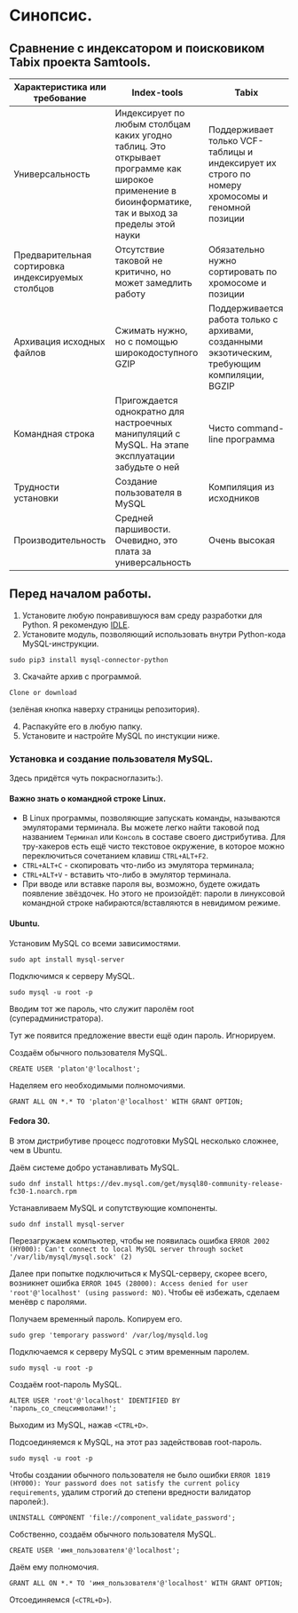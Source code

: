 # Синопсис.
## Сравнение с индексатором и поисковиком Tabix проекта Samtools.
| Характеристика или требование | Index-tools | Tabix |
| -------------- | ----------- | ----- |
| Универсальность | Индексирует по любым столбцам каких угодно таблиц. Это открывает программе как широкое применение в биоинформатике, так и выход за пределы этой науки | Поддерживает только VCF-таблицы и индексирует их строго по номеру хромосомы и геномной позиции |
| Предварительная сортировка индексируемых столбцов | Отсутствие таковой не критично, но может замедлить работу | Обязательно нужно сортировать по хромосоме и позиции |
| Архивация исходных файлов | Сжимать нужно, но с помощью широкодоступного GZIP | Поддерживается работа только с архивами, созданными экзотическим, требующим компиляции, BGZIP |
| Командная строка | Пригождается однократно для настроечных манипуляций с MySQL. На этапе эксплуатации забудьте о ней | Чисто command-line программа |
| Трудности установки | Создание пользователя в MySQL | Компиляция из исходников |
| Производительность | Средней паршивости. Очевидно, это плата за универсальность | Очень высокая |

## Перед началом работы.
1. Установите любую понравившуюся вам среду разработки для Python. Я рекомендую [IDLE](https://github.com/PlatonB/bioinformatic-python-scripts#установка-среды-разработки).
2. Установите модуль, позволяющий использовать внутри Python-кода MySQL-инструкции.
```
sudo pip3 install mysql-connector-python
```

3. Скачайте архив с программой.
```
Clone or download
```
(зелёная кнопка наверху страницы репозитория).

4. Распакуйте его в любую папку.
5. Установите и настройте MySQL по инстукции ниже.

### Установка и создание пользователя MySQL.
Здесь придётся чуть покрасноглазить:).

#### Важно знать о командной строке Linux.
- В Linux программы, позволяющие запускать команды, называются эмуляторами терминала. Вы можете легко найти таковой под названием `Терминал` или `Консоль` в составе своего дистрибутива. Для тру-хакеров есть ещё чисто текстовое окружение, в которое можно переключиться сочетанием клавиш `CTRL+ALT+F2`.
- `CTRL+ALT+C` - скопировать что-либо из эмулятора терминала;
- `CTRL+ALT+V` - вставить что-либо в эмулятор терминала.
- При вводе или вставке пароля вы, возможно, будете ожидать появление звёздочек. Но этого не произойдёт: пароли в линуксовой командной строке набираются/вставляются в невидимом режиме.

#### Ubuntu.
Установим MySQL со всеми зависимостями.
```
sudo apt install mysql-server
```

Подключимся к серверу MySQL.
```
sudo mysql -u root -p
```

Вводим тот же пароль, что служит паролём root (суперадминистратора).

Тут же появится предложение ввести ещё один пароль. Игнорируем.

Создаём обычного пользователя MySQL.
```
CREATE USER 'platon'@'localhost';
```

Наделяем его необходимыми полномочиями.
```
GRANT ALL ON *.* TO 'platon'@'localhost' WITH GRANT OPTION;
```

#### Fedora 30.
В этом дистрибутиве процесс подготовки MySQL несколько сложнее, чем в Ubuntu.

Даём системе добро устанавливать MySQL.
```
sudo dnf install https://dev.mysql.com/get/mysql80-community-release-fc30-1.noarch.rpm
```

Устанавливаем MySQL и сопутствующие компоненты.
```
sudo dnf install mysql-server
```

Перезагружаем компьютер, чтобы не появилась ошибка `ERROR 2002 (HY000): Can't connect to local MySQL server through socket '/var/lib/mysql/mysql.sock' (2)`

Далее при попытке подключиться к MySQL-серверу, скорее всего, возникнет ошибка `ERROR 1045 (28000): Access denied for user 'root'@'localhost' (using password: NO)`. Чтобы её избежать, сделаем менёвр с паролями.

Получаем временный пароль. Копируем его.
```
sudo grep 'temporary password' /var/log/mysqld.log
```

Подключаемся к серверу MySQL с этим временным паролем.
```
sudo mysql -u root -p
```

Создаём root-пароль MySQL.
```
ALTER USER 'root'@'localhost' IDENTIFIED BY 'пароль_со_спецсимволами!';
```

Выходим из MySQL, нажав `<CTRL+D>`.

Подсоединяемся к MySQL, на этот раз задействовав root-пароль.
```
sudo mysql -u root -p
```

Чтобы создании обычного пользователя не было ошибки `ERROR 1819 (HY000): Your password does not satisfy the current policy requirements`, удалим строгий до степени вредности валидатор паролей:).
```
UNINSTALL COMPONENT 'file://component_validate_password';
```

Собственно, создаём обычного пользователя MySQL.
```
CREATE USER 'имя_пользователя'@'localhost';
```

Даём ему полномочия.
```
GRANT ALL ON *.* TO 'имя_пользователя'@'localhost' WITH GRANT OPTION;
```

Отсоединяемся (`<CTRL+D>`).
